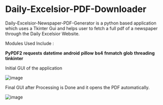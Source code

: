 # Daily-Excelsior-PDF-Downloader
Daily-Excelsior-Newspaper-PDF-Generator is a python based application which uses a Tkinter Gui and helps user to fetch a full pdf of a newspaper through the Daily Excelsior Website.

Modules Used Include :

**PyPDF2**
**requests**
**datetime**
**android**
**pillow**
**bs4**
**fnmatch**
**glob**
**threading**
**tinkinter**


Initial GUI of the application

![image](https://user-images.githubusercontent.com/52342927/199975345-e8aa7fd4-9152-4da7-9652-935333f8d908.png)

Final GUI after Processing is Done and it opens the PDF automatically.

![image](https://user-images.githubusercontent.com/52342927/199975416-ccfde68a-5a01-45a4-93ee-61d0000501bf.png)
